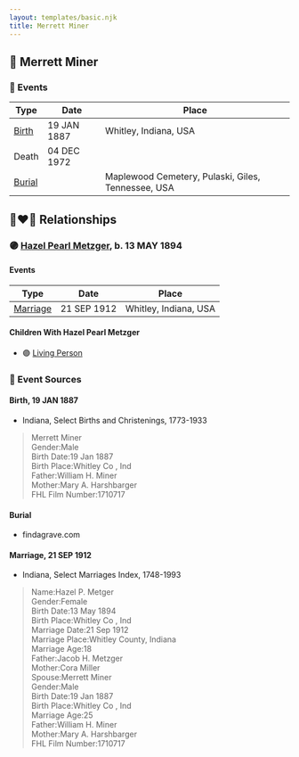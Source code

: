 ```yaml
---
layout: templates/basic.njk
title: Merrett Miner
---
```

## 🔵 Merrett Miner

### 📆 Events

Type | Date | Place
------ | ------ | ------
[Birth](#event-56d0d6d8-e94f-4726-a951-367107f2f5b8) | 19 JAN 1887 | Whitley, Indiana, USA
Death | 04 DEC 1972 |
[Burial](#event-3a83759e-cfd6-45a0-9836-e014aa0d80a4) |  | Maplewood Cemetery, Pulaski, Giles, Tennessee, USA

## 👩‍❤️‍👨 Relationships

### 🟣 [Hazel Pearl Metzger](/people/3/32407695), b. 13 MAY 1894

#### Events

Type | Date | Place
------ | ------ | ------
[Marriage](#event-ee38484a-c14a-4c18-bc55-4a2dfb6f4b70) | 21 SEP 1912 | Whitley, Indiana, USA
#### Children With Hazel Pearl Metzger
* 🟣 [Living Person](/people/5/57825613)
### 📰 Event Sources

#### <a id="event-56d0d6d8-e94f-4726-a951-367107f2f5b8"></a> Birth, 19 JAN 1887
* Indiana, Select Births and Christenings, 1773-1933
>   
  > Merrett Miner  
  > Gender:Male  
  > Birth Date:19 Jan 1887  
  > Birth Place:Whitley Co , Ind  
  > Father:William H. Miner  
  > Mother:Mary A. Harshbarger  
  > FHL Film Number:1710717

#### <a id="event-3a83759e-cfd6-45a0-9836-e014aa0d80a4"></a> Burial
* findagrave.com

#### <a id="event-ee38484a-c14a-4c18-bc55-4a2dfb6f4b70"></a> Marriage, 21 SEP 1912
* Indiana, Select Marriages Index, 1748-1993
>   
  > Name:Hazel P. Metger  
  > Gender:Female  
  > Birth Date:13 May 1894  
  > Birth Place:Whitley Co , Ind  
  > Marriage Date:21 Sep 1912  
  > Marriage Place:Whitley County, Indiana  
  > Marriage Age:18  
  > Father:Jacob H. Metzger  
  > Mother:Cora Miller  
  > Spouse:Merrett Miner  
  > Gender:Male  
  > Birth Date:19 Jan 1887  
  > Birth Place:Whitley Co , Ind  
  > Marriage Age:25  
  > Father:William H. Miner  
  > Mother:Mary A. Harshbarger  
  > FHL Film Number:1710717